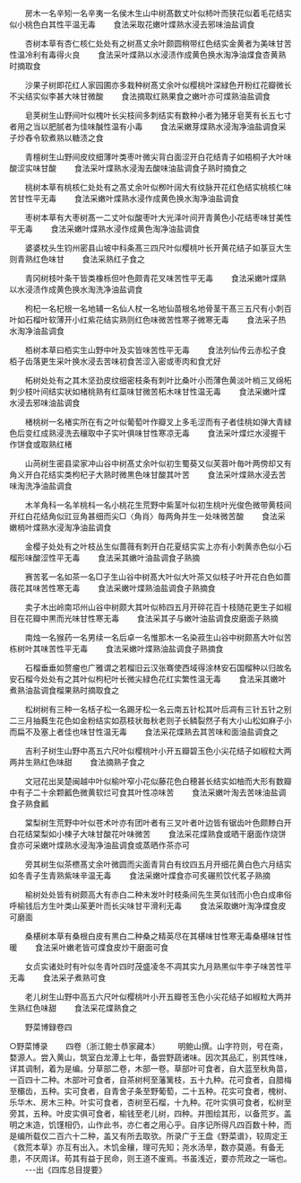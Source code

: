 <!-- { "loadSidebar": true } -->
　　房木一名辛矧一名辛夷一名侯木生山中树髙数丈叶似柿叶而狭花似着毛花结实似小桃色白其性平温无毒
　　食法采取花嫩叶煠熟水浸去邪味油盐调食

　　杏树本草有杏仁核仁处处有之树髙丈余叶颇圆稍带红色结实金黄者为美味甘苦性温冷利有毒得火良
　　食法采叶煠熟以水浸渍作成黄色换水淘净油煠食杏黄熟时摘取食

　　沙果子树即花红人家园圃亦多栽种树髙丈余叶似樱桃叶深緑色开粉红花瓣微长不尖结实似李甚大味甘微酸
　　食法摘取红熟果食之嫩叶亦可煠熟油盐调食

　　皂荚树生山野间叶似槐叶长尖枝间多刺结实有数种小者为猪牙皂荚有长五七寸者用之当以肥腻者为佳味醎性温有小毒
　　食法采嫩芽煠熟水浸淘净油盐调食采子炒舂令软煮熟以糖渍之食

　　青檀树生山野间皮纹细薄叶类枣叶微尖背白面涩开白花结青子如梧桐子大叶味酸涩实味甘酸
　　食法采叶煠熟水浸淘去酸味油盐调食子熟时摘食之

　　桃树本草有桃核仁处处有之髙丈余叶似栁叶阔大有纹脉开花红色结实桃核仁味苦甘性平无毒
　　食法采嫩叶煠熟水浸作成黄色换水淘净油盐调食

　　枣树本草有大枣树髙一二丈叶似酸枣叶大光泽叶间开青黄色小花结枣味甘美性平无毒
　　食法采嫩叶煠熟水浸作成黄色淘净油盐调食

　　婆婆枕头生钧州密县山坡中科条髙三四尺叶似樱桃叶长开黄花结子如菉豆大生则青熟红色味甘
　　食法采熟红子食之

　　青冈树枝叶条干皆类橡栎但叶色颇青花叉味苦性平无毒
　　食法采嫩叶煠熟以水浸渍作成黄色换水淘洗净油盐调食

　　枸杞一名杞根一名地辅一名仙人杖一名地仙苗根名地骨茎干髙三五尺有小刺百叶如石榴叶软薄开小红紫花结实熟则红色味微苦性寒子微寒无毒
　　食法采子热水淘净油盐调食

　　栢树本草曰栢实生山野中叶及实皆味苦性平无毒
　　食法列仙传云赤松子食栢子齿落更生采叶换水浸去苦味初食苦涩入密或枣肉和食尤好

　　柘树处处有之其木坚劲皮纹细密枝条有刺叶比桑叶小而薄色黄淡叶梢三叉绵柘刺少枝叶间结实状如楮桃熟有红蘂味甘微苦柘木味甘性温无毒
　　食法采嫩叶煠水浸去邪味油盐调食

　　楮桃树一名楮实所在有之叶似葡萄叶作瓣叉上多毛涩而有子者佳桃如弹大青緑色后变红成熟浸洗去穰取中子实叶俱味甘性寒凉无毒
　　食法采叶煠烂水浸握干作饼食或取熟红楮

　　山苘树生密县梁家冲山谷中树髙丈余叶似初生蜀葵又似芙蓉叶毎叶两傍却又有角义开白花结实类枸杞子大熟时微黒色味甘酸其叶苦
　　食法采叶煠熟水浸去苦味淘洗净油盐调食

　　木羊角科一名羊桃枓一名小桃花生荒野中紫茎叶似初生桃叶光俊色微带黄枝间开红白花结角似豇豆角甚细而尖□〈角肖〉毎两角并生一处味微苦酸
　　食法采嫩梢叶煠熟水浸淘净油盐调食

　　金樱子处处有之叶枝丛生似蔷薇有刺开白花夏结实实上亦有小刺黄赤色似小石榴形味酸涩性平无毒
　　食法采其嫩叶油盐调食子熟摘

　　赛苦茗一名如茶一名□子生山谷中树髙大叶似大叶茶又似枝子叶开花白色如蔷薇花其味苦性寒无毒
　　食法采嫩叶煠熟油盐调食子熟摘食

　　卖子木出岭南邛州山谷中树颇大其叶似柿四五月开碎花百十枝随花更生子如椒目在花瓣中黒而光味甘性寒无毒
　　食法采其子与嫩叶油盐调食皮磨面子熟摘

　　南烛一名猴药一名男续一名后卓一名惟那木一名染菽生山谷中树颇髙大叶似苦栋树叶其味苦性平无毒
　　食法采嫩叶煠熟油盐调食子熟摘食

　　石榴垂垂如赘瘤也广雅谓之若榴旧云汉张骞使西域得涂林安石国榴种以归故名安石榴今处处有之其叶似枸杞叶长微尖緑色花红实繁性温无毒
　　食法采其嫩叶煮熟油盐调食榴果熟时摘取食之

　　松树树有三种一名栝子松一名踢牙松一名云南五针松其叶后凋有三针五针之别二三月抽蕤生花色如金粉结实如茘枝状毎秋老则子长鳞裂然子有大小山松如麻子小而扁不及塞上者佳也味甘性温无毒
　　食法采花煠熟去其苦味和面油盐调食之

　　吉利子树生山野中髙五六尺叶似樱桃叶小开五瓣碧玉色小尖花结子如椒粒大两两并生熟红色味甜
　　食法摘熟子食之

　　文冠花出吴楚闽越中叶似榆叶窄小花似藤花色白穂甚长结实如柚而大形有数瓣中有子二十余颗瓤色微黄软烂可食其叶性凉味苦
　　食法采嫩叶淘去苦味油盐调食子熟食瓤

　　棠梨树生荒野中叶似苍术叶亦有团叶者有三叉叶者叶边皆有锯齿叶色颇黪白开白花结棠梨如小楝子大味甘酸花叶味微苦
　　食法采花煠熟食或晒干磨面作烧饼食亦可采嫩叶煠熟水浸淘净油盐调食或蒸晒作茶亦可

　　旁其树生似茶槚髙丈余叶微圆而尖面青背白有纹四五月开细花黄白色六月结实如冬青子生青熟紫味辛温无毒
　　食法采嫩叶煠食亦可炙碾煎饮代茗子熟摘

　　榆树处处皆有树颇高大有赤白二种未发叶时枝条间先生荚似钱而小色白成串俗呼榆钱后方生叶类山茱茰叶而长尖味甘平滑利无毒
　　食法采取嫩叶淘净煠食皮可磨面

　　桑椹树本草有桑根白皮有黒白二种桑之精英尽在其椹味甘性寒无毒桑椹味甘性暖
　　食法采叶嫩老皆可煠食皮炒干磨面可食

　　女贞实诸处时有叶似冬青叶四时茂盛凌冬不凋其实九月熟黒似牛李子味苦性平无毒
　　食法采子煮熟可食

　　老儿树生山野中高五六尺叶似樱桃叶小开五瓣苍玉色小尖花结子如椒粒大两并生熟红色味甜
　　食法采花煠熟食之

　　野菜博録卷四

○野菜博录
　　四卷（浙江鲍士恭家藏本）
　　明鲍山撰。山字符则，号在斋，婺源人。尝入黄山，筑室白龙潭上七年，备尝野蔬诸味。因次其品汇，别其性味，详其调制，着为是编。分草部二卷，木部一卷。草部叶可食者，自大蓝至秋角苗，一百四十二种。木部叶可食者，自茶树柯至藩篱枝，五十九种。花可食者，自腊梅至欛齿，五种。实可食者，自青舍子条至野葡萄，二十五种。花实可食者，槐树、乐华木、房木三种。叶实可食者，杏树至石榴，十九种。花叶实俱可食者，松树至旁其，五种。叶皮实俱可食者，榆钱至老儿树，四种。并图绘其形，以备荒岁。盖明之末造，饥馑相仍，山作此书，亦仁者之用心乎。自序记所得凡四百数十种，而是编所载仅二百六十二种，盖又有所去取欤。所录广于王盘《野菜谱》，较周定王《救荒本草》亦互有出入。木饥金穰，理可先知；尧水汤旱，数亦莫遁。有备无患，不厌周详。苟其有益于民命，则王道不废焉。书虽浅近，要亦荒政之一端也。
　　---出《四库总目提要》
